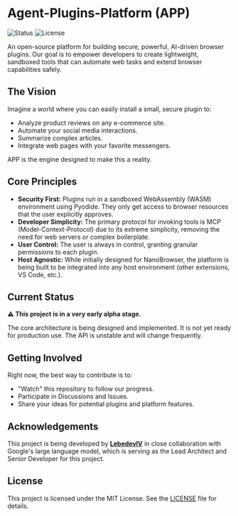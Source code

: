 # Agent-Plugins-Platform (APP)

![Status](https://img.shields.io/badge/status-early%20alpha-red.svg)
![License](https://img.shields.io/badge/license-MIT-blue.svg)

An open-source platform for building secure, powerful, AI-driven browser plugins. Our goal is to empower developers to create lightweight, sandboxed tools that can automate web tasks and extend browser capabilities safely.

## The Vision

Imagine a world where you can easily install a small, secure plugin to:
*   Analyze product reviews on any e-commerce site.
*   Automate your social media interactions.
*   Summarize complex articles.
*   Integrate web pages with your favorite messengers.

APP is the engine designed to make this a reality.

## Core Principles

*   **Security First:** Plugins run in a sandboxed WebAssembly (WASM) environment using Pyodide. They only get access to browser resources that the user explicitly approves.
*   **Developer Simplicity:** The primary protocol for invoking tools is MCP (Model-Context-Protocol) due to its extreme simplicity, removing the need for web servers or complex boilerplate.
*   **User Control:** The user is always in control, granting granular permissions to each plugin.
*   **Host Agnostic:** While initially designed for NanoBrowser, the platform is being built to be integrated into any host environment (other extensions, VS Code, etc.).

## Current Status

**⚠️ This project is in a very early alpha stage.**

The core architecture is being designed and implemented. It is not yet ready for production use. The API is unstable and will change frequently.

## Getting Involved

Right now, the best way to contribute is to:
*   "Watch" this repository to follow our progress.
*   Participate in Discussions and Issues.
*   Share your ideas for potential plugins and platform features.

## Acknowledgements

This project is being developed by **[LebedevIV](https://github.com/LebedevIV)** in close collaboration with Google's large language model, which is serving as the Lead Architect and Senior Developer for this project.

## License

This project is licensed under the MIT License. See the [LICENSE](LICENSE) file for details.
